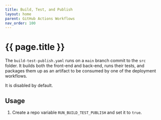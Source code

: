 ```yaml
---
title: Build, Test, and Publish
layout: home
parent: GitHub Actions Workflows
nav_order: 100
---
```


# {{ page.title }}

The `build-test-publish.yaml` runs on a `main` branch commit to the `src` folder. It builds both the front-end and back-end, runs their tests, and packages them up as an artifact to be consumed by one of the deployment workflows.

It is disabled by default.

## Usage

1. Create a repo variable `RUN_BUILD_TEST_PUBLISH` and set it to `true`.
